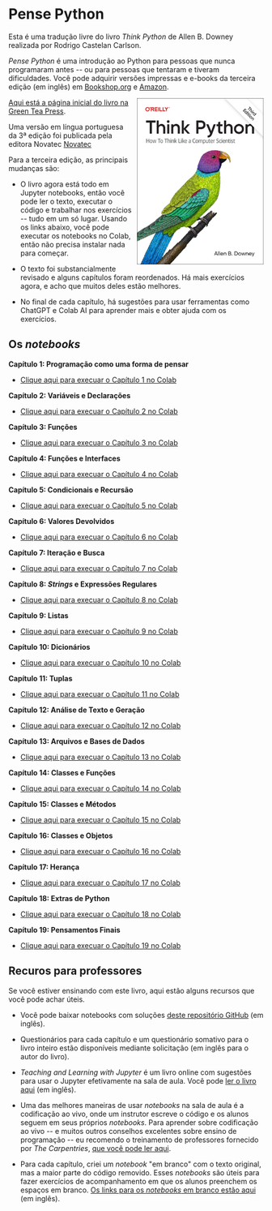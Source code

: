 # Pense Python

Esta é uma tradução livre do livro *Think Python* de Allen B. Downey realizada por Rodrigo Castelan Carlson.

*Pense Python* é uma introdução ao Python para pessoas que nunca programaram antes -- ou para pessoas que tentaram e tiveram dificuldades.
Você pode adquirir versões impressas e e-books da terceira edição (em inglês) em
[Bookshop.org](https://bookshop.org/a/98697/9781098155438) e
[Amazon](https://www.amazon.com/_/dp/1098155432?smid=ATVPDKIKX0DER&_encoding=UTF8&tag=oreilly20-20&_encoding=UTF8&tag=greenteapre01-20&linkCode=ur2&linkId=e2a529f94920295d27ec8a06e757dc7c&camp=1789&creative=9325).

<img width="250" src="https://raw.githubusercontent.com/AllenDowney/ThinkPython/v3/think_python_3e.jpg" style="float: right; margin-left: 10px;">

 [Aqui está a página inicial do livro na Green Tea Press](https://greenteapress.com/wp/think-python-3rd-edition/).

Uma versão em língua portuguesa da 3ª edição foi publicada pela editora Novatec
[Novatec](https://novatec.com.br/livros/pense-em-python-3ed/)

Para a terceira edição, as principais mudanças são:

* O livro agora está todo em Jupyter notebooks, então você pode ler o texto, executar o código e trabalhar nos exercícios -- tudo em um só lugar. Usando os links abaixo, você pode executar os notebooks no Colab, então não precisa instalar nada para começar.

* O texto foi substancialmente revisado e alguns capítulos foram reordenados. Há mais exercícios agora, e acho que muitos deles estão melhores.

* No final de cada capítulo, há sugestões para usar ferramentas como ChatGPT e Colab AI para aprender mais e obter ajuda com os exercícios.



## Os *notebooks*

**Capítulo 1: Programação como uma forma de pensar**

* [Clique aqui para execuar o Capítulo 1 no Colab](https://colab.research.google.com/github/AllenDowney/ThinkPython/blob/v3/chapters/chap01.ipynb)


**Capítulo 2: Variáveis e Declarações**

* [Clique aqui para execuar o Capítulo 2 no Colab](https://colab.research.google.com/github/AllenDowney/ThinkPython/blob/v3/chapters/chap02.ipynb)


**Capítulo 3: Funções**

* [Clique aqui para execuar o Capítulo 3 no Colab](https://colab.research.google.com/github/AllenDowney/ThinkPython/blob/v3/chapters/chap03.ipynb)


**Capítulo 4: Funções e Interfaces**

* [Clique aqui para execuar o Capítulo 4 no Colab](https://colab.research.google.com/github/AllenDowney/ThinkPython/blob/v3/chapters/chap04.ipynb)


**Capítulo 5: Condicionais e Recursão**

* [Clique aqui para execuar o Capítulo 5 no Colab](https://colab.research.google.com/github/AllenDowney/ThinkPython/blob/v3/chapters/chap05.ipynb)

**Capítulo 6: Valores Devolvidos**

* [Clique aqui para execuar o Capítulo 6 no Colab](https://colab.research.google.com/github/AllenDowney/ThinkPython/blob/v3/chapters/chap06.ipynb)

**Capítulo 7: Iteração e Busca**

* [Clique aqui para execuar o Capítulo 7 no Colab](https://colab.research.google.com/github/AllenDowney/ThinkPython/blob/v3/chapters/chap07.ipynb)

**Capítulo 8: *Strings* e Expressões Regulares**

* [Clique aqui para execuar o Capítulo 8 no Colab](https://colab.research.google.com/github/AllenDowney/ThinkPython/blob/v3/chapters/chap08.ipynb)

**Capítulo 9: Listas**

* [Clique aqui para execuar o Capítulo 9 no Colab](https://colab.research.google.com/github/AllenDowney/ThinkPython/blob/v3/chapters/chap09.ipynb)

**Capítulo 10: Dicionários**

* [Clique aqui para execuar o Capítulo 10 no Colab](https://colab.research.google.com/github/AllenDowney/ThinkPython/blob/v3/chapters/chap10.ipynb)

**Capítulo 11: Tuplas**

* [Clique aqui para execuar o Capítulo 11 no Colab](https://colab.research.google.com/github/AllenDowney/ThinkPython/blob/v3/chapters/chap11.ipynb)

**Capítulo 12: Análise de Texto e Geração**

* [Clique aqui para execuar o Capítulo 12 no Colab](https://colab.research.google.com/github/AllenDowney/ThinkPython/blob/v3/chapters/chap12.ipynb)

**Capítulo 13: Arquivos e Bases de Dados**

* [Clique aqui para execuar o Capítulo 13 no Colab](https://colab.research.google.com/github/AllenDowney/ThinkPython/blob/v3/chapters/chap13.ipynb)

**Capítulo 14: Classes e Funções**

* [Clique aqui para execuar o Capítulo 14 no Colab](https://colab.research.google.com/github/AllenDowney/ThinkPython/blob/v3/chapters/chap14.ipynb)

**Capítulo 15: Classes e Métodos**

* [Clique aqui para execuar o Capítulo 15 no Colab](https://colab.research.google.com/github/AllenDowney/ThinkPython/blob/v3/chapters/chap15.ipynb)

**Capítulo 16: Classes e Objetos**

* [Clique aqui para execuar o Capítulo 16 no Colab](https://colab.research.google.com/github/AllenDowney/ThinkPython/blob/v3/chapters/chap16.ipynb)

**Capítulo 17: Herança**

* [Clique aqui para execuar o Capítulo 17 no Colab](https://colab.research.google.com/github/AllenDowney/ThinkPython/blob/v3/chapters/chap17.ipynb)

**Capítulo 18: Extras de Python**

* [Clique aqui para execuar o Capítulo 18 no Colab](https://colab.research.google.com/github/AllenDowney/ThinkPython/blob/v3/chapters/chap18.ipynb)

**Capítulo 19: Pensamentos Finais**

* [Clique aqui para execuar o Capítulo 19 no Colab](https://colab.research.google.com/github/AllenDowney/ThinkPython/blob/v3/chapters/chap19.ipynb)


## Recuros para professores

Se você estiver ensinando com este livro, aqui estão alguns recursos que você pode achar úteis.

* Você pode baixar notebooks com soluções [deste repositório GitHub](https://github.com/AllenDowney/ThinkPythonSolutions/tree/v3/soln) (em inglês).

* Questionários para cada capítulo e um questionário somativo para o livro inteiro estão disponíveis mediante solicitação (em inglês para o autor do livro).

* *Teaching and Learning with Jupyter* é um livro online com sugestões para usar o Jupyter efetivamente na sala de aula. Você pode [ler o livro aqui](https://jupyter4edu.github.io/jupyter-edu-book) (em inglês).

* Uma das melhores maneiras de usar *notebooks* na sala de aula é a codificação ao vivo, onde um instrutor escreve o código e os alunos seguem em seus próprios *notebooks*. Para aprender sobre codificação ao vivo -- e muitos outros conselhos excelentes sobre ensino de programação -- eu recomendo o treinamento de professores fornecido por *The Carpentries*, [que você pode ler aqui](https://carpentries.github.io/instructor-training).

* Para cada capítulo, criei um *notebook* "em branco" com o texto original, mas a maior parte do código removido. Esses *notebooks* são úteis para fazer exercícios de acompanhamento em que os alunos preenchem os espaços em branco. [Os links para os *notebooks* em branco estão aqui](https://allendowney.github.io/ThinkPython/blank.html) (em inglês).
